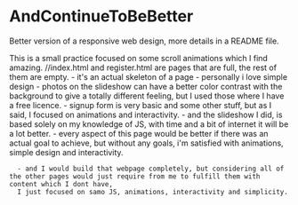 # AndContinueToBeBetter
Better version of a responsive web design, more details in a README file.


This is a small practice focused on some scroll animations which I find amazing. 
//index.html and register.html are pages that are full, the rest of them are empty.
      - it's an actual skeleton of a page 
      - personally i love simple design 
      - photos on the slideshow can have a better color contrast with the background to give a totally different feeling, but I used those where I have a free licence. 
      - signup form is very basic and some other stuff, but as I said, I focused on animations and interactivity. 
      - and the slideshow I did, is based solely on my knowledge of JS, with time and a bit of internet it will be a lot better. 
      - every aspect of this page would be better if there was an actual goal to achieve, but without any goals, i'm satisfied with
      animations, simple design and interactivity.

      - and I would build that webpage completely, but considering all of the other pages would just require from me to fulfill them with content which I dont have,
      I just focused on samo JS, animations, interactivity and simplicity.
